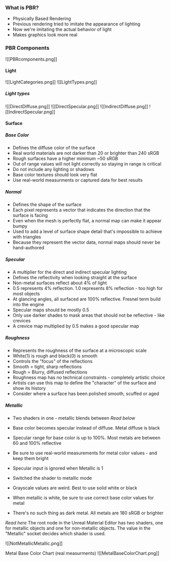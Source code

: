 ### What is PBR?
- Physically Based Rendering
- Previous rendering tried to imitate the appearance of lighting
- Now we're imitating the actual behavior of light
- Makes graphics look more real

### PBR Components
![[PBRcomponents.png]]

#### Light
![[LightCategories.png]]
![[LightTypes.png]]
##### Light types
![[DirectDiffuse.png]]
![[DirectSpecular.png]]
![[IndirectDiffuse.png]]
![[IndirectSpecular.png]]




#### Surface

##### Base Color
- Defines the diffuse color of the surface
- Real world materials are not darker than 20 or brighter than 240 sRGB
- Rough surfaces have a higher minimum ~50 sRGB
- Out of range values will not light correctly so staying in range is critical
- Do not include any lighting or shadows
- Base color textures should look very flat
- Use real-world measurments or captured data for best results

##### Normal
- Defines the shape of the surface
- Each pixel represents a vector that indicates the direction that the surface is facing
- Even when the mesh is perfectly flat, a normal map can make it appear bumpy
- Used to add a level of surface shape detail that's impossible to achieve with triangles
- Because they represent the vector data, normal maps should never be hand-authored

##### Specular
- A multiplier for the direct and indirect specular lighting
- Defines the reflectivity when looking straight at the surface
- Non-metal surfaces reflect about 4% of light
- 0.5 represents 4% reflection. 1.0 represents 8% reflection - too high for most objects
- At glancing angles, all surfaced are 100% reflective. Fresnel term build into the engine
- Specular maps should be mostly 0.5
- Only use darker shades to mask areas that should not be reflective - like crevices
- A crevice map multiplied by 0.5 makes a good specular map

##### Roughness
- Represents the roughness of the surface at a microscopic scale
- White(1) is rough and black(0) is smooth
- Controls the "focus" of the reflections
- Smooth = tight, sharp reflections
- Rough = Blurry, diffused reflections
- Roughness map has no technical constraints - completely artistic choice
- Artists can use this map to define the "character" of the surface and show its history
- Consider where a surface has been polished smooth, scuffed or aged

##### Metallic
- Two shaders in one - metallic blends between *Read below*
- Base color becomes specular instead of diffuse. Metal diffuse is black
- Specular range for base color is up to 100%. Most metals are between 60 and 100% reflective
- Be sure to use real-world measurements for metal color values - and keep them bright
- Specular input is ignored when Metallic is 1

- Switched the shader to metallic mode
- Grayscale values are weird. Best to use solid white or black
- When metallic is white, be sure to use correct base color values for metal
- There's no such thing as dark metal. All metals are 180 sRGB or brighter

*Read here*
The root node in the Unreal Material Editor has two shaders, one for metallic objects and one for non-metallic objects. The value in the "Metallic" socket decides which shader is used.

![[NotMetallicMetallic.png]]

Metal Base Color Chart (real measurments)
![[MetalBaseColorChart.png]]








